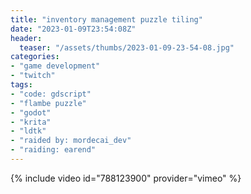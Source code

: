 ```yaml
---
title: "inventory management puzzle tiling"
date: "2023-01-09T23:54:08Z"
header:
  teaser: "/assets/thumbs/2023-01-09-23-54-08.jpg"
categories:
- "game development"
- "twitch"
tags:
- "code: gdscript"
- "flambe puzzle"
- "godot"
- "krita"
- "ldtk"
- "raided by: mordecai_dev"
- "raiding: earend"
---
```

{% include video id="788123900" provider="vimeo" %}
